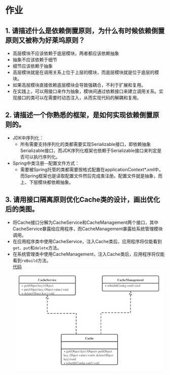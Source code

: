 # 作业

## 1. 请描述什么是依赖倒置原则，为什么有时候依赖倒置原则又被称为好莱坞原则？
 - 高层模块不应该依赖于底层模块，两者都应该依赖抽象  
 - 抽象不应该依赖于细节  
 - 细节应该依赖于抽象 
 - 高层模块就是在调用关系上位于上层的模块，而底层模块就是位于底层的模块。  
 - 如果高层模块直接依赖底层模块会导致强耦合，不利于扩展和复用。  
 - 在实践上，可以用接口来作为抽象，模块间通过依赖接口来建立调用关系。实现接口的类可以在需要时动态注入，从而实现代码的解耦和复用。  

## 2. 请描述一个你熟悉的框架，是如何实现依赖倒置原则的。
 - JDK中序列化：
    - 所有需要支持序列化的类都需要实现Serializable接口，即依赖抽象Serializable接口，而JDK序列化框架也依赖于Serializable接口来判定是否可以执行序列化。  
 - Spring中类注册--配置文件方式：
    - 需要被Spring托管的类都需要按格式配置在applicationContext*.xml中，而Spring框架也是读取配置文件然后完成类注册。配置文件就是抽象，而上、下层模块都依赖抽象。  

## 3. 请用接口隔离原则优化Cache类的设计，画出优化后的类图。  
 - 将Cache接口分解为CacheService和CacheManagement两个接口，其中CacheService暴露给应用程序，而CacheManagement暴露给系统管理模块调用。  
 - 在应用程序类中使用CacheService，注入Cache类后，应用程序将仅能看到`get、put`和`delete`方法。  
 - 在系统管理类中使用CacheManagement，注入Cache类后，应用程序将仅能看到`reBuild`方法。    
 [代码](https://github.com/ToddSAP/Architecture-Training-Camp/tree/master/%E7%AC%AC%E4%BA%8C%E5%91%A8%E4%BD%9C%E4%B8%9A/cache)  
 ![类图](https://github.com/ToddSAP/Architecture-Training-Camp/blob/master/%E7%AC%AC%E4%BA%8C%E5%91%A8%E4%BD%9C%E4%B8%9A/%E6%8E%A5%E5%8F%A3%E9%9A%94%E7%A6%BB%E7%B1%BB%E5%9B%BE.png)
